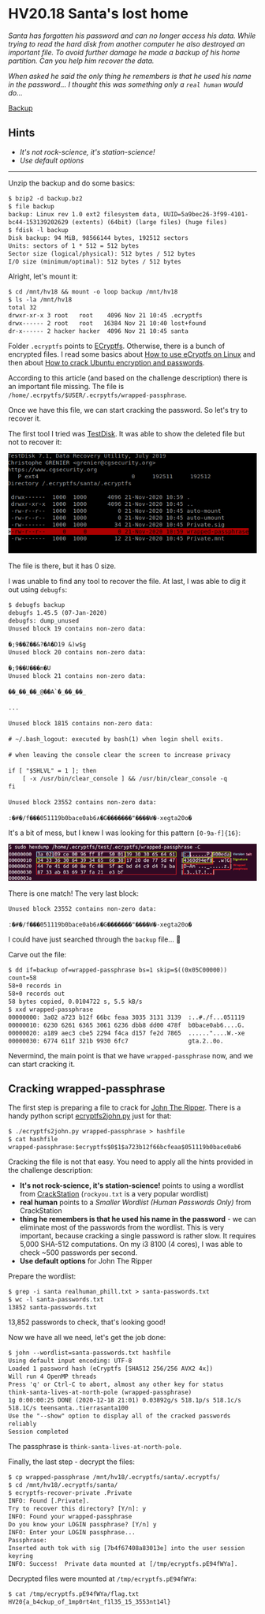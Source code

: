 # HV20.18 Santa's lost home

_Santa has forgotten his password and can no longer access his data. While trying to read the hard disk from another computer he also destroyed an important file. To avoid further damage he made a backup of his home partition. Can you help him recover the data._

_When asked he said the only thing he remembers is that he used his name in the password... I thought this was something only a `real human` would do..._

[Backup](backup.bz2)

## Hints

- _It's not rock-science, it's station-science!_
- _Use default options_

---

Unzip the backup and do some basics:
```
$ bzip2 -d backup.bz2
$ file backup
backup: Linux rev 1.0 ext2 filesystem data, UUID=5a9bec26-3f99-4101-bc44-153139202629 (extents) (64bit) (large files) (huge files)
$ fdisk -l backup
Disk backup: 94 MiB, 98566144 bytes, 192512 sectors
Units: sectors of 1 * 512 = 512 bytes
Sector size (logical/physical): 512 bytes / 512 bytes
I/O size (minimum/optimal): 512 bytes / 512 bytes
```

Alright, let's mount it:
```
$ cd /mnt/hv18 && mount -o loop backup /mnt/hv18
$ ls -la /mnt/hv18
total 32
drwxr-xr-x 3 root   root    4096 Nov 21 10:45 .ecryptfs
drwx------ 2 root   root   16384 Nov 21 10:40 lost+found
dr-x------ 2 hacker hacker  4096 Nov 21 10:45 santa
```

Folder `.ecryptfs` points to [ECryptfs](https://en.wikipedia.org/wiki/ECryptfs).
Otherwise, there is a bunch of encrypted files. I read some basics about
[How to use eCryptfs on Linux](https://linuxhint.com/ecryptfs_linux/) and then about
[How to crack Ubuntu encryption and passwords](https://research.kudelskisecurity.com/2015/08/25/how-to-crack-ubuntu-disk-encryption-and-passwords/).

According to this article (and based on the challenge description) there is an important file missing.
The file is `/home/.ecrpytfs/$USER/.ecrpytfs/wrapped-passphrase`.

Once we have this file, we can start cracking the password. So let's try to recover it.

The first tool I tried was [TestDisk](https://en.wikipedia.org/wiki/TestDisk). It was able to show
the deleted file but not to recover it:

![](testdisk.png)

The file is there, but it has 0 size.

I was unable to find any tool to recover the file. At last, I was able to dig it out using `debugfs`:
```
$ debugfs backup
debugfs 1.45.5 (07-Jan-2020)
debugfs: dump_unused
Unused block 19 contains non-zero data:

�;9��Z��&?�A�D19 &)w$g
Unused block 20 contains non-zero data:

�;9��U���n�U
Unused block 21 contains non-zero data:

��_��_��_@��A`�_��_��_

...

Unused block 1815 contains non-zero data:

# ~/.bash_logout: executed by bash(1) when login shell exits.

# when leaving the console clear the screen to increase privacy

if [ "$SHLVL" = 1 ]; then
    [ -x /usr/bin/clear_console ] && /usr/bin/clear_console -q
fi

Unused block 23552 contains non-zero data:

:�#�/f���051119b0bace0ab6۸�G�������"����W�-xegta20o�
```

It's a bit of mess, but I knew I was looking for this pattern `[0-9a-f]{16}`:

![](wrappedpassphrasev2.png)

There is one match! The very last block:
```
Unused block 23552 contains non-zero data:

:�#�/f���051119b0bace0ab6۸�G�������"����W�-xegta20o�
```

I could have just searched through the `backup` file... 🤦

Carve out the file:
```
$ dd if=backup of=wrapped-passphrase bs=1 skip=$((0x05C00000)) count=58
58+0 records in
58+0 records out
58 bytes copied, 0.0104722 s, 5.5 kB/s
$ xxd wrapped-passphrase 
00000000: 3a02 a723 b12f 66bc feaa 3035 3131 3139  :..#./f...051119
00000010: 6230 6261 6365 3061 6236 dbb8 dd00 478f  b0bace0ab6....G.
00000020: a189 aec3 cbe5 2294 f4ca d157 fe2d 7865  ......"....W.-xe
00000030: 6774 611f 321b 9930 6fc7                 gta.2..0o.
```

Nevermind, the main point is that we have `wrapped-passphrase` now, and we can start cracking it.

## Cracking wrapped-passphrase

The first step is preparing a file to crack for [John The Ripper](https://www.openwall.com/john/). There is a handy python script
[ecryptfs2john.py](https://github.com/openwall/john/blob/bleeding-jumbo/run/ecryptfs2john.py) just for that:
```
$ ./ecryptfs2john.py wrapped-passphrase > hashfile
$ cat hashfile
wrapped-passphrase:$ecryptfs$0$1$a723b12f66bcfeaa$051119b0bace0ab6
```

Cracking the file is not that easy. You need to apply all the hints provided in the challenge description:

- **It's not rock-science, it's station-science!** points to using a wordlist from [CrackStation](https://crackstation.net/crackstation-wordlist-password-cracking-dictionary.htm)
  (`rockyou.txt` is a very popular wordlist)
- **real human** points to a _Smaller Wordlist (Human Passwords Only)_ from CrackStation
- **thing he remembers is that he used his name in the password** - we can eliminate most of the passwords from the wordlist.
  This is very important, because cracking a single password is rather slow. It requires 5,000 SHA-512 computations.
  On my i3 8100 (4 cores), I was able to check ~500 passwords per second.
- **Use default options** for John The Ripper

Prepare the wordlist:
```
$ grep -i santa realhuman_phill.txt > santa-passwords.txt
$ wc -l santa-passwords.txt 
13852 santa-passwords.txt
```

13,852 passwords to check, that's looking good!

Now we have all we need, let's get the job done:
```
$ john --wordlist=santa-passwords.txt hashfile
Using default input encoding: UTF-8
Loaded 1 password hash (eCryptfs [SHA512 256/256 AVX2 4x])
Will run 4 OpenMP threads
Press 'q' or Ctrl-C to abort, almost any other key for status
think-santa-lives-at-north-pole (wrapped-passphrase)
1g 0:00:00:25 DONE (2020-12-18 21:01) 0.03892g/s 518.1p/s 518.1c/s 518.1C/s teensanta..tierrasanta100
Use the "--show" option to display all of the cracked passwords reliably
Session completed
```

The passphrase is `think-santa-lives-at-north-pole`.

Finally, the last step - decrypt the files:
```
$ cp wrapped-passphrase /mnt/hv18/.ecryptfs/santa/.ecryptfs/
$ cd /mnt/hv18/.ecryptfs/santa/
$ ecryptfs-recover-private .Private 
INFO: Found [.Private].
Try to recover this directory? [Y/n]: y
INFO: Found your wrapped-passphrase
Do you know your LOGIN passphrase? [Y/n] y
INFO: Enter your LOGIN passphrase...
Passphrase: 
Inserted auth tok with sig [7b4f67408a83013e] into the user session keyring
INFO: Success!  Private data mounted at [/tmp/ecryptfs.pE94fWYa].
```

Decrypted files were mounted at `/tmp/ecryptfs.pE94fWYa`:
```
$ cat /tmp/ecryptfs.pE94fWYa/flag.txt
HV20{a_b4ckup_of_1mp0rt4nt_f1l35_15_3553nt14l}
```
